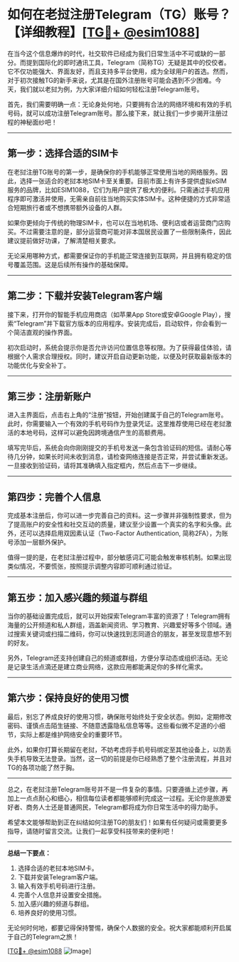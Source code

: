 # 如何在老挝注册Telegram（TG）账号？【详细教程】[[TG💪+ @esim1088](https://t.me/s/esim1088)]

在当今这个信息爆炸的时代，社交软件已经成为我们日常生活中不可或缺的一部分。而提到国际化的即时通讯工具，Telegram（简称TG）无疑是其中的佼佼者。它不仅功能强大、界面友好，而且支持多平台使用，成为全球用户的首选。然而，对于初次接触TG的新手来说，尤其是在国外注册账号可能会遇到不少困难。今天，我们就以老挝为例，为大家详细介绍如何轻松注册Telegram账号。

首先，我们需要明确一点：无论身处何地，只要拥有合法的网络环境和有效的手机号码，就可以成功注册Telegram账号。那么接下来，就让我们一步步揭开注册过程的神秘面纱吧！

---

## **第一步：选择合适的SIM卡**

在老挝注册TG账号的第一步，是确保你的手机能够正常使用当地的网络服务。因此，选择一张适合的老挝本地SIM卡至关重要。目前市面上有许多提供虚拟eSIM服务的品牌，比如ESIM1088，它们为用户提供了极大的便利。只需通过手机应用程序即可激活并使用，无需亲自前往当地购买实体SIM卡。这种便捷的方式非常适合短期旅行者或不想携带额外设备的人群。

如果你更倾向于传统的物理SIM卡，也可以在当地机场、便利店或者运营商门店购买。不过需要注意的是，部分运营商可能对非本国居民设置了一些限制条件，因此建议提前做好功课，了解清楚相关要求。

无论采用哪种方式，都需要保证你的手机能正常连接到互联网，并且拥有稳定的信号覆盖范围。这是后续所有操作的基础保障。

---

## **第二步：下载并安装Telegram客户端**

接下来，打开你的智能手机应用商店（如苹果App Store或安卓Google Play），搜索“Telegram”并下载官方版本的应用程序。安装完成后，启动软件，你会看到一个简洁直观的操作界面。

初次启动时，系统会提示你是否允许访问位置信息等权限。为了获得最佳体验，请根据个人需求合理授权。同时，建议开启自动更新功能，以便及时获取最新版本的功能优化与安全补丁。

---

## **第三步：注册新账户**

进入主界面后，点击右上角的“注册”按钮，开始创建属于自己的Telegram账号。此时，你需要输入一个有效的手机号码作为登录凭证。这里推荐使用已经在老挝激活的本地号码，这样可以避免因跨境通信产生的高额费用。

填写完毕后，系统会向你刚刚提交的手机号发送一条包含验证码的短信。请耐心等待几分钟，如果长时间未收到消息，请检查网络连接是否正常，并尝试重新发送。一旦接收到验证码，请将其准确填入指定框内，然后点击下一步继续。

---

## **第四步：完善个人信息**

完成基本注册后，你可以进一步完善自己的资料。这一步骤并非强制性要求，但为了提高账户的安全性和社交互动的质量，建议至少设置一个真实的名字和头像。此外，还可以选择启用双因素认证（Two-Factor Authentication, 简称2FA），为账号添加一层额外保护。

值得一提的是，在老挝注册过程中，部分敏感词汇可能会触发审核机制。如果出现类似情况，不要慌张，按照提示调整内容即可顺利通过验证。

---

## **第五步：加入感兴趣的频道与群组**

当你的基础设置完成后，就可以开始探索Telegram丰富的资源了！Telegram拥有海量的公开频道和私人群组，涵盖新闻资讯、学习教育、兴趣爱好等多个领域。通过搜索关键词或扫描二维码，你可以快速找到志同道合的朋友，甚至发现意想不到的好友。

另外，Telegram还支持创建自己的频道或群组，方便分享动态或组织活动。无论是记录生活点滴还是建立商业网络，这款应用都能满足你的多样化需求。

---

## **第六步：保持良好的使用习惯**

最后，别忘了养成良好的使用习惯，确保账号始终处于安全状态。例如，定期修改密码、谨慎点击陌生链接、不随意透露隐私信息等等。这些看似微不足道的小细节，实际上都是维护网络安全的重要环节。

此外，如果你打算长期留在老挝，不妨考虑将手机号码绑定至其他设备上，以防丢失手机导致无法登录。当然，这一切的前提是你已经熟悉了整个注册流程，并且对TG的各项功能了然于胸。

---

总之，在老挝注册Telegram账号并不是一件复杂的事情。只要遵循上述步骤，再加上一点点耐心和细心，相信每位读者都能够顺利完成这一过程。无论你是旅游爱好者、商务人士还是普通网民，Telegram都将成为你日常生活中的得力助手。

希望本文能够帮助到正在纠结如何注册TG的朋友们！如果有任何疑问或需要更多指导，请随时留言交流。让我们一起享受科技带来的便利吧！

---

**总结一下要点：**
1. 选择合适的老挝本地SIM卡。
2. 下载并安装Telegram客户端。
3. 输入有效手机号码进行注册。
4. 完善个人信息并设置安全措施。
5. 加入感兴趣的频道与群组。
6. 培养良好的使用习惯。

无论何时何地，都要记得保持警惕，确保个人数据的安全。祝大家都能顺利开启属于自己的Telegram之旅！

[[TG💪+ @esim1088](https://t.me/s/esim1088) ![Image](https://i.postimg.cc/4NQfJmqS/Snipaste-2025-05-13-00-14-12.png)]